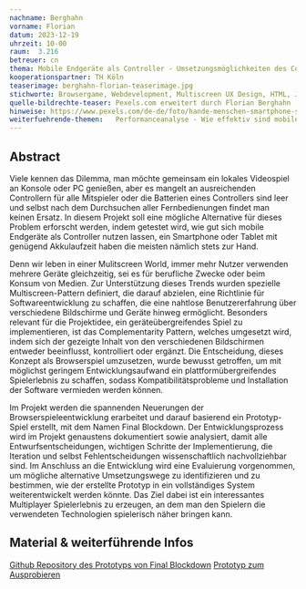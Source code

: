 ```yaml
---
nachname: Berghahn
vorname: Florian
datum: 2023-12-19
uhrzeit: 10-00
raum:  3.216
betreuer: cn
thema: Mobile Endgeräte als Controller - Umsetzungsmöglichkeiten des Complementarity Patterns am Beispiel eines webbasierten geräteübergreifenden Minigames
kooperationspartner: TH Köln
teaserimage: berghahn-florian-teaserimage.jpg
stichworte: Browsergame, Webdevelopment, Multiscreen UX Design, HTML, Javascript, NodeJS
quelle-bildrechte-teaser: Pexels.com erweitert durch Florian Berghahn
hinweise: https://www.pexels.com/de-de/foto/hande-menschen-smartphone-spielen-7915313/
weiterfuehrende-themen:   Performanceanalyse - Wie effektiv sind mobile Endgeräte als Controller im Gegensatz zu herkömmlichen Controllern?  | Die Zukunft der HTML-Spieleplattform - Eine umfassende Evaluierung der neuesten Entwicklungen bei Browsergames 
---
```


## Abstract

Viele kennen das Dilemma, man möchte gemeinsam ein lokales Videospiel an Konsole oder PC genießen, aber es mangelt an ausreichenden Controllern für alle Mitspieler oder die Batterien eines Controllers sind leer und selbst nach dem Durchsuchen aller Fernbedienungen findet man keinen Ersatz. In diesem Projekt soll eine mögliche Alternative für dieses Problem erforscht werden, indem getestet wird, wie gut sich mobile Endgeräte als Controller nutzen lassen, ein Smartphone oder Tablet mit genügend Akkulaufzeit haben die meisten nämlich stets zur Hand.

Denn wir leben in einer Mulitscreen World, immer mehr Nutzer verwenden mehrere Geräte gleichzeitig, sei es für berufliche Zwecke oder beim Konsum von Medien.
Zur Unterstützung dieses Trends wurden spezielle Multiscreen-Pattern definiert, die darauf abzielen, eine Richtlinie für Softwareentwicklung zu schaffen, die eine nahtlose Benutzererfahrung über verschiedene Bildschirme und Geräte hinweg ermöglicht. Besonders relevant für die Projektidee, ein geräteübergreifendes Spiel zu implementieren, ist das Complementarity Pattern, welches umgesetzt wird, indem sich der gezeigte Inhalt von den verschiedenen Bildschirmen entweder beeinflusst, kontrolliert oder ergänzt. Die Entscheidung, dieses Konzept als Browserspiel umzusetzen, wurde bewusst getroffen, um mit möglichst geringem Entwicklungsaufwand ein plattformübergreifendes Spielerlebnis zu schaffen, sodass Kompatibilitätsprobleme und Installation der Software vermieden werden können.

Im Projekt werden die spannenden Neuerungen der Browserspieleentwicklung erarbeitet und darauf basierend ein Prototyp-Spiel erstellt, mit dem Namen Final Blockdown. Der Entwicklungsprozess wird im Projekt genaustens dokumentiert sowie analysiert, damit alle Entwurfsentscheidungen, wichtigen Schritte der Implementierung, die Iteration und selbst Fehlentscheidungen wissenschaftlich nachvollziehbar sind. Im Anschluss an die Entwicklung wird eine Evaluierung vorgenommen, um mögliche alternative Umsetzungswege zu identifizieren und zu bestimmen, wie der erstellte Prototyp in ein vollständiges System weiterentwickelt werden könnte. Das Ziel dabei ist ein interessantes Multiplayer Spielerlebnis zu erzeugen, an dem man den Spielern die verwendeten Technologien spielerisch näher bringen kann.

## Material & weiterführende Infos

[Github Repository des Prototyps von Final Blockdown](https://github.com/fberghahn/Final-Blockdown)
[Prototyp zum Ausprobieren](https://florian-berghahn.de)